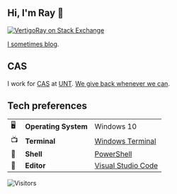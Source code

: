 ## Hi, I'm Ray 👋

[![VertigoRay on Stack Exchange](https://stackexchange.com/users/flair/305326.png)](https://stackoverflow.com/users/615422/vertigoray)

[I sometimes blog](https://blog.vertigion.com/author/vertigoray).

## CAS

I work for [CAS](https://cas.unt.edu) at [UNT](https://unt.edu). [We give back whenever we can](https://github.com/UNT-CAS).

## Tech preferences

| |                       |                                                           |
|-|-----------------------|-----------------------------------------------------------|
|🖥| **Operating System** | Windows 10 |
|📺| **Terminal** | [Windows Terminal](https://aka.ms/terminal) |
|🐚| **Shell** | [PowerShell](https://github.com/PowerShell) |
|📝| **Editor** | [Visual Studio Code](https://github.com/Microsoft/vscode) |


![Visitors](https://visitor-badge.glitch.me/badge?page_id=VertigoRay.VertigoRay)
